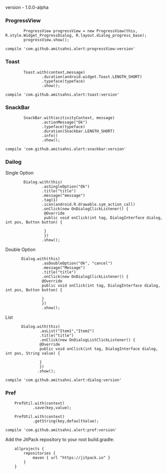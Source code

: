 version - 1.0.0-alpha

### ProgressView
```
        ProgressView progressView = new ProgressView(this, R.style.Widget_ProgressDialog, R.layout.dialog_progress_base);
        progressView.show();
```     

``
compile 'com.github.amitsahni.alert:progressView:version'
``

### Toast
```
        Toast.with(context,message)
                .duration(android.widget.Toast.LENGTH_SHORT)
                .typeface(typeface)
                .show();
```   
``
compile 'com.github.amitsahni.alert:toast:version'
``
### SnackBar
```
        SnackBar.with(acitivityContext, message)
                .actionMessage("Ok")
                .typeface(typeface)
                .duration(Snackbar.LENGTH_SHORT)
                .info()
                .show();
```
``
compile 'com.github.amitsahni.alert:snackbar:version'
``
### Dailog
Single Option
```
        Dialog.with(this)
                .asSingleOption("Ok")
                .title("title")
                .message("message")
                .tag(1)
                .icon(android.R.drawable.sym_action_call)
                .onClick(new OnDialogClickListener() {
                 @Override
                 public void onClick(int tag, DialogInterface dialog, int pos, Button button) {
                                                         
                 }
                 })
                .show();
```
Double Option
```
       Dialog.with(this)
                .asDoubleOption("Ok", "cancel")
                .message("Message")
                .title("title")
                .onClick(new OnDialogClickListener() {
                @Override
                public void onClick(int tag, DialogInterface dialog, int pos, Button button) {
                   
                }
                })
                .show();
```
List
```
       Dialog.with(this)
               .asList("Item1","Item2")
               .title("title")
               .onClick(new OnDialogListClickListener() {
               @Override
               public void onClick(int tag, DialogInterface dialog, int pos, String value) {
               
               }
               })
              .show();
```
``
compile 'com.github.amitsahni.alert:dialog:version'
``

### Pref
```
    PrefUtil.with(context)
            .save(key,value);
    
    PrefUtil.with(context)
            .getString(key,defaultValue);    
```
``
compile 'com.github.amitsahni.alert:pref:version'
``

Add the JitPack repository to your root build.gradle:

```
	allprojects {
		repositories {
			maven { url "https://jitpack.io" }
		}
	}
```